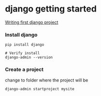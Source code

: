# django getting started

[Writing first django project](https://docs.djangoproject.com/en/1.10/intro/tutorial01/)

### Install django

```
pip install django

# Verify install
django-admin --version
```

### Create a project

change to folder where the project will be

```
django-admin startproject mysite
```

